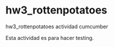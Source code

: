 hw3_rottenpotatoes
==================

hw3_rottenpotatoes actividad cumcumber

Esta actividad es para hacer testing.
